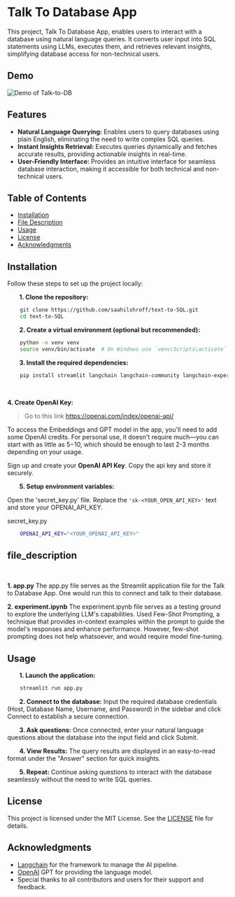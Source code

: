 # Talk To Database App
This project, Talk To Database App, enables users to interact with a database using natural language queries. It converts user input into SQL statements using LLMs, executes them, and retrieves relevant insights, simplifying database access for non-technical users.

## Demo
![Demo of Talk-to-DB](/assests/demo.gif)

## Features

- **Natural Language Querying:** Enables users to query databases using plain English, eliminating the need to write complex SQL queries.
- **Instant Insights Retrieval:** Executes queries dynamically and fetches accurate results, providing actionable insights in real-time.
- **User-Friendly Interface:** Provides an intuitive interface for seamless database interaction, making it accessible for both technical and non-technical users.


## Table of Contents

- [Installation](#installation)
- [File Description](#file_description)
- [Usage](#usage)
- [License](#license)
- [Acknowledgments](#acknowledgments)

## Installation

Follow these steps to set up the project locally:

&nbsp;&nbsp;&nbsp;&nbsp;&nbsp;&nbsp;
**1. Clone the repository:**
```bash
    git clone https://github.com/saahilshroff/text-to-SQL.git
    cd text-to-SQL
```

&nbsp;&nbsp;&nbsp;&nbsp;&nbsp;&nbsp;
**2. Create a virtual environment (optional but recommended):**
```bash
    python -m venv venv
    source venv/bin/activate  # On Windows use `venv\Scripts\activate`
```

&nbsp;&nbsp;&nbsp;&nbsp;&nbsp;&nbsp;
**3. Install the required dependencies:**
```bash
    pip install streamlit langchain langchain-community langchain-experimental openai chromadb pymysql sqlalchemy
```

&nbsp;&nbsp;&nbsp;&nbsp;&nbsp;&nbsp;

**4. Create OpenAI Key:**

>Go to this link https://openai.com/index/openai-api/

To access the Embeddings and GPT model in the app, you'll need to add some OpenAI credits. For personal use, it doesn't require much—you can start with as little as $5-$10, which should be enough to last 2-3 months depending on your usage.

Sign up and create your **OpenAI API Key**. Copy the api key and store it securely.

&nbsp;&nbsp;&nbsp;&nbsp;&nbsp;&nbsp;
**5. Setup environment variables:**

Open the 'secret_key.py' file. Replace the `'sk-<YOUR_OPEN_API_KEY>'` text and store your OPENAI_API_KEY.
    
secret_key.py
```bash
    OPENAI_API_KEY="<YOUR_OPENAI_API_KEY>"
```

## file_description
&nbsp;&nbsp;&nbsp;&nbsp;&nbsp;&nbsp;

**1. app.py** The app.py file serves as the Streamlit application file for the Talk to Database App. One would run this to connect and talk to their database.

**2. experiment.ipynb** The experiment.ipynb file serves as a testing ground to explore the underlying LLM's capabilities. Used Few-Shot Prompting, a technique that provides in-context examples within the prompt to guide the model's responses and enhance performance. However, few-shot prompting does not help whatsoever, and would require model fine-tuning.


## Usage
&nbsp;&nbsp;&nbsp;&nbsp;&nbsp;&nbsp;
**1. Launch the application:**
```bash
    streamlit run app.py
```  
&nbsp;&nbsp;&nbsp;&nbsp;&nbsp;&nbsp;
**2. Connect to the database:** Input the required database credentials (Host, Database Name, Username, and Password) in the sidebar and click Connect to establish a secure connection.

&nbsp;&nbsp;&nbsp;&nbsp;&nbsp;&nbsp;
**3. Ask questions:** Once connected, enter your natural language questions about the database into the input field and click Submit. 

&nbsp;&nbsp;&nbsp;&nbsp;&nbsp;&nbsp;
**4. View Results:** The query results are displayed in an easy-to-read format under the "Answer" section for quick insights.

&nbsp;&nbsp;&nbsp;&nbsp;&nbsp;&nbsp;
**5. Repeat:** Continue asking questions to interact with the database seamlessly without the need to write SQL queries.


## License
This project is licensed under the MIT License. See the [LICENSE](./LICENSE) file for details.

## Acknowledgments
- [Langchain](https://www.langchain.com/) for the framework to manage the AI pipeline.
- [OpenAI](https://openai.com/) GPT for providing the language model.
- Special thanks to all contributors and users for their support and feedback.
